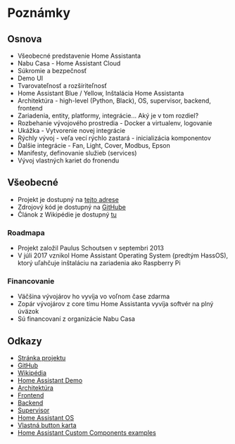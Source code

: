 # Poznámky

## Osnova
- Všeobecné predstavenie Home Assistanta
- Nabu Casa - Home Assistant Cloud
- Súkromie a bezpečnosť
- Demo UI
- Tvarovateľnosť a rozšíriteľnosť
- Home Assistant Blue / Yellow, Inštalácia Home Assistanta
- Architektúra - high-level (Python, Black), OS, supervisor, backend, frontend
- Zariadenia, entity, platformy, integrácie... Aký je v tom rozdiel?
- Rozbehanie vývojového prostredia - Docker a virtualenv, logovanie
- Ukážka - Vytvorenie novej integrácie
- Rýchly vývoj - veľa vecí rýchlo zastará - inicializácia komponentov
- Ďalšie integrácie - Fan, Light, Cover, Modbus, Epson
- Manifesty, definovanie služieb (services)
- Vývoj vlastných kariet do fronendu


## Všeobecné
- Projekt je dostupný na [tejto adrese][hassio-homepage]
- Zdrojový kód je dostupný na [GitHube][hassio-github]
- Článok z Wikipédie je dostupný [tu][hassio-wikipedia]

### Roadmapa
- Projekt založil Paulus Schoutsen v septembri 2013
- V júli 2017 vznikol Home Assistant Operating System (predtým HassOS), ktorý uľahčuje inštaláciu na zariadenia ako Raspberry Pi

### Financovanie
- Väčšina vývojárov ho vyvíja vo voľnom čase zdarma
- Zopár vývojárov z core tímu Home Assistanta vyvíja softvér na plný úväzok
- Sú financovaní z organizácie Nabu Casa

## Odkazy
- [Stránka projektu][hassio-homepage]
- [GitHub][hassio-github]
- [Wikipédia][hassio-wikipedia]
- [Home Assistant Demo][hassio-demo]
- [Architektúra][architecture]
- [Frontend][frontend]
- [Backend][backend]
- [Supervisor][supervisor]
- [Home Assistant OS][hassos]
- [Vlastná button karta][custom-button-card]
- [Home Assistant Custom Components examples][custom-components-examples]

[hassio-wikipedia]: https://en.wikipedia.org/wiki/Home_Assistant
[hassio-homepage]: https://www.home-assistant.io/
[hassio-github]: https://github.com/home-assistant/
[nabucasa-homepage]: https://www.nabucasa.com/
[developer-docs]: https://developers.home-assistant.io/
[hassio-demo]: https://demo.home-assistant.io/#/lovelace/0
[architecture]: https://developers.home-assistant.io/docs/architecture_index/
[frontend]: https://developers.home-assistant.io/docs/frontend/
[backend]: https://developers.home-assistant.io/docs/development_index/
[supervisor]: https://developers.home-assistant.io/docs/supervisor
[hassos]: https://developers.home-assistant.io/docs/operating-system
[custom-button-card]: https://github.com/custom-cards/button-card
[custom-components-examples]: https://github.com/home-assistant/example-custom-config
